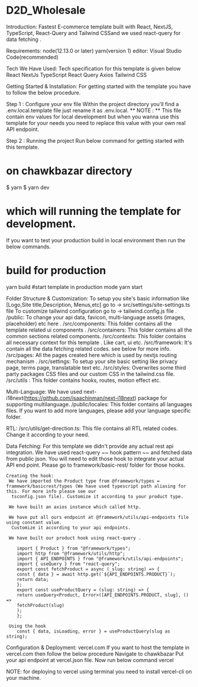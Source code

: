 # D2D_Wholesale

Introduction:
Fastest E-commerce template built with React, NextJS, TypeScript, React-Query and Tailwind CSSand we used react-query for data fetching .


Requirements:
node(12.13.0 or later)
yarn(version 1)
editor: Visual Studio Code(recommended)


Tech We Have Used:
Tech specification for this template is given below
React
NextJs
TypeScript
React Query
Axios
Tailwind CSS


Getting Started & Installation:
For getting started with the template you have to follow the below procedure.

Step 1 : Configure your env file
Within the project directory you'll find a .env.local.template file just rename it as .env.local.
** NOTE : ** This file contain env values for local development but when you wanna use this template for
your needs you need to replace this value with your own real API endpoint.

Step 2 : Running the project
Run below command for getting started with this template.
# on chawkbazar directory
$ yarn
$ yarn dev 
# which will running the template for development.

If you want to test your production build in local environment then run the below commands.
# build for production
yarn build
#start template in production mode
yarn start


Folder Structure & Customization:
To setup you site's basic information like [Logo,Site title,Description, Menus,etc] go to ->
src/settings/site-settings.ts file
To customize tailwind configuration go to -> tailwind.config.js file .
/public: To change your api data, favicon, multi-language assets (images, placeholder)
etc here .
/src/components: This folder contains all the template related ui components .
/src/containers: This folder contains all the common sections related components.
/src/contexts: This folder contains all necessary context for this template . Like cart, ui etc.
/src/framework: It's contain all the data fetching related codes. see below for more info.
/src/pages: All the pages created here which is used by nextjs routing mechanism .
/src/settings: To setup your site basic setting like privacy page, terms page, translatable
text etc.
/src/styles: Overwrites some third party packages CSS files and our custom CSS in the tailwind.css
file.
/src/utils : This folder contains hooks, routes, motion effect etc.


Multi-Language:
We have used next-i18next(https://github.com/isaachinman/next-i18next) package for supporting multilanguage.
/public/locales: This folder contains all languages files. If you want to add more languages, please
add your language specific folder.


RTL:
/src/utils/get-direction.ts: This file contains all RTL related codes. Change it according to your
need.


Data Fetching:
For this template we didn't provide any actual rest api integration. We have used react-query ~~ hook
pattern ~~ and fetched data from public json. You will need to edit those hook to integrate your actual API
end point. Please go to framework/basic-rest/ folder for those hooks.

    Creating the hook:
     We have imported the Product type from @framework/types = framework/basicrest/types (We have used typescript path aliasing for this. For more info please see our
      tsconfig.json file). Customize it according to your product type.

     We have built an axios instance which called http.

     We have put all ours endpoint at @framework/utils/api-endpoints file using constant value.
      Customize it according to your api endpoints.

     We have built our product hook using react-query .
     
        import { Product } from "@framework/types";
        import http from "@framework/utils/http";
        import { API_ENDPOINTS } from "@framework/utils/api-endpoints";
        import { useQuery } from "react-query";
        export const fetchProduct = async (_slug: string) => {
        const { data } = await http.get(`${API_ENDPOINTS.PRODUCT}`);
        return data;
        };
        export const useProductQuery = (slug: string) => {
        return useQuery<Product, Error>([API_ENDPOINTS.PRODUCT, slug], () =>
        fetchProduct(slug)
        );
        };
        
     Using the hook
        const { data, isLoading, error } = useProductQuery(slug as string);
        
        
Configuration & Deployment:
    vercel.com
        If you want to host the template in vercel.com then follow the below procedure
        Navigate to chawkbazar
        Put your api endpoint at vercel.json file.
        Now run below command
            vercel
            
            
NOTE: for deploying to vercel using terminal you need to install vercel-cli on your
machine.

